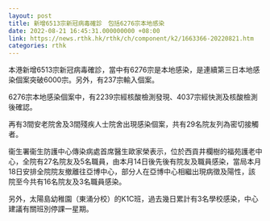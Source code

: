 ```yaml
---
layout: post
title: 新增6513宗新冠病毒確診　包括6276宗本地感染
date: 2022-08-21 16:45:31.000000000 +08:00
link: https://news.rthk.hk/rthk/ch/component/k2/1663366-20220821.htm
categories: rthk
---
```


本港新增6513宗新冠病毒確診，當中有6276宗是本地感染，是連續第三日本地感染個案突破6000宗。另外，有237宗輸入個案。

6276宗本地感染個案中，有2239宗經核酸檢測發現、4037宗經快測及核酸檢測後確認。

再有3間安老院舍及3間殘疾人士院舍出現感染個案，共有29名院友列為密切接觸者。

衞生署衞生防護中心傳染病處首席醫生歐家榮表示，位於西貢井欄樹的福苑護老中心，全院有27名院友及5名職員，由本月14日後先後有院友及職員感染，當局本月18日安排全院院友撤離往亞博中心，部分人在亞博中心相繼出現病徵及陽性，該院至今共有16名院友及3名職員感染。

另外，太陽島幼稚園（東涌分校）的K1C班，過去幾日累計有3名學校感染，中心建議有關班別停課一星期。
